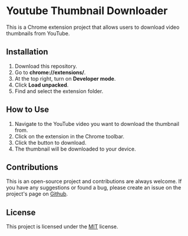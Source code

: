 # Youtube Thumbnail Downloader
This is a Chrome extension project that allows users to download video thumbnails from YouTube.

## Installation
1. Download this repository.
2. Go to <b>chrome://extensions/</b>.
3. At the top right, turn on <b>Developer mode</b>.
4. Click <b>Load unpacked</b>.
5. Find and select the extension folder.

## How to Use
1. Navigate to the YouTube video you want to download the thumbnail from.
2. Click on the extension in the Chrome toolbar.
3. Click the button to download.
4. The thumbnail will be downloaded to your device.

## Contributions
This is an open-source project and contributions are always welcome. If you have any suggestions or found a bug, please create an issue on the project's page on <a href="https://github.com/arriaoedu123/youtube-thumbnail-downloader-extension/issues">Github</a>.

## License
This project is licensed under the <a href="https://github.com/arriaoedu123/youtube-thumbnail-downloader-extension/blob/main/LICENSE">MIT</a> license.

